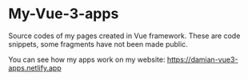 # My-Vue-3-apps
Source codes of my pages created in Vue framework. These are code snippets, some fragments have not been made public.

You can see how my apps work on my website: 
https://damian-vue3-apps.netlify.app
